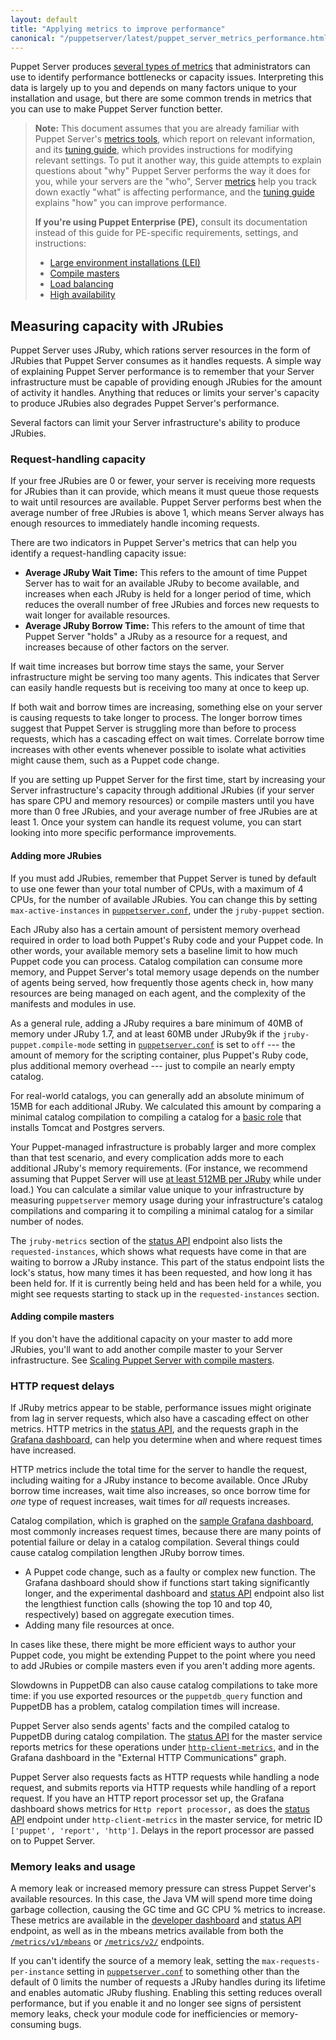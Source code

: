 ```yaml
---
layout: default
title: "Applying metrics to improve performance"
canonical: "/puppetserver/latest/puppet_server_metrics_performance.html"
---
```


[metrics]: ./puppet_server_metrics.markdown
[tuning guide]: ./tuning_guide.markdown
[metrics API]: ./metrics-api/v1/metrics_api.markdown
[status API]: ./status-api/v1/services.markdown
[developer dashboard]: #using-the-developer-dashboard
[Graphite]: https://graphiteapp.org
[Grafana]: http://grafana.org
[sample Grafana dashboard]: ./sample-puppetserver-metrics-dashboard.json
[puppetserver.conf]: ./config_file_puppetserver.markdown
[HTTP client metrics]: ./http_client_metrics.markdown

Puppet Server produces [several types of metrics][metrics] that administrators can use to identify performance bottlenecks or capacity issues. Interpreting this data is largely up to you and depends on many factors unique to your installation and usage, but there are some common trends in metrics that you can use to make Puppet Server function better.

> **Note:** This document assumes that you are already familiar with Puppet Server's [metrics tools][metrics], which report on relevant information, and its [tuning guide][], which provides instructions for modifying relevant settings. To put it another way, this guide attempts to explain questions about "why" Puppet Server performs the way it does for you, while your servers are the "who", Server [metrics][] help you track down exactly "what" is affecting performance, and the [tuning guide][] explains "how" you can improve performance.
>
> **If you're using Puppet Enterprise (PE),** consult its documentation instead of this guide for PE-specific requirements, settings, and instructions:
>
> -   [Large environment installations (LEI)](https://puppet.com/docs/pe/latest/installing/hardware_requirements.html#large-environment-hardware-requirements)
> -   [Compile masters](https://puppet.com/docs/pe/latest/installing/installing_compile_masters.html)
> -   [Load balancing](https://puppet.com/docs/pe/latest/installing/installing_compile_masters.html#using-load-balancers-with-compile-masters)
> -   [High availability](https://puppet.com/docs/pe/latest/high_availability/high_availability_overview.html)

## Measuring capacity with JRubies

Puppet Server uses JRuby, which rations server resources in the form of JRubies that Puppet Server consumes as it handles requests. A simple way of explaining Puppet Server performance is to remember that your Server infrastructure must be capable of providing enough JRubies for the amount of activity it handles. Anything that reduces or limits your server's capacity to produce JRubies also degrades Puppet Server's performance.

Several factors can limit your Server infrastructure's ability to produce JRubies.

### Request-handling capacity

If your free JRubies are 0 or fewer, your server is receiving more requests for JRubies than it can provide, which means it must queue those requests to wait until resources are available. Puppet Server performs best when the average number of free JRubies is above 1, which means Server always has enough resources to immediately handle incoming requests.

There are two indicators in Puppet Server's metrics that can help you identify a request-handling capacity issue:

-   **Average JRuby Wait Time:** This refers to the amount of time Puppet Server has to wait for an available JRuby to become available, and increases when each JRuby is held for a longer period of time, which reduces the overall number of free JRubies and forces new requests to wait longer for available resources.
-   **Average JRuby Borrow Time:** This refers to the amount of time that Puppet Server "holds" a JRuby as a resource for a request, and increases because of other factors on the server.

If wait time increases but borrow time stays the same, your Server infrastructure might be serving too many agents. This indicates that Server can easily handle requests but is receiving too many at once to keep up.

If both wait and borrow times are increasing, something else on your server is causing requests to take longer to process. The longer borrow times suggest that Puppet Server is struggling more than before to process requests, which has a cascading effect on wait times. Correlate borrow time increases with other events whenever possible to isolate what activities might cause them, such as a Puppet code change.

If you are setting up Puppet Server for the first time, start by increasing your Server infrastructure's capacity through additional JRubies (if your server has spare CPU and memory resources) or compile masters until you have more than 0 free JRubies, and your average number of free JRubies are at least 1. Once your system can handle its request volume, you can start looking into more specific performance improvements.

#### Adding more JRubies

If you must add JRubies, remember that Puppet Server is tuned by default to use one fewer than your total number of CPUs, with a maximum of 4 CPUs, for the number of available JRubies. You can change this by setting `max-active-instances` in [`puppetserver.conf`][puppetserver.conf], under the `jruby-puppet` section.

Each JRuby also has a certain amount of persistent memory overhead required in order to load both Puppet's Ruby code and your Puppet code. In other words, your available memory sets a baseline limit to how much Puppet code you can process. Catalog compilation can consume more memory, and Puppet Server's total memory usage depends on the number of agents being served, how frequently those agents check in, how many resources are being managed on each agent, and the complexity of the manifests and modules in use.

As a general rule, adding a JRuby requires a bare minimum of 40MB of memory under JRuby 1.7, and at least 60MB under JRuby9k if the `jruby-puppet.compile-mode` setting in [`puppetserver.conf`][puppetserver.conf] is set to `off` --- the amount of memory for the scripting container, plus Puppet's Ruby code, plus additional memory overhead --- just to compile an nearly empty catalog.

For real-world catalogs, you can generally add an absolute minimum of 15MB for each additional JRuby. We calculated this amount by comparing a minimal catalog compilation to compiling a catalog for a [basic role](https://github.com/puppetlabs/puppetlabs-puppetserver_perf_control/blob/production/site/role/manifests/by_size/small.pp) that installs Tomcat and Postgres servers.

Your Puppet-managed infrastructure is probably larger and more complex than that test scenario, and every complication adds more to each additional JRuby's memory requirements. (For instance, we recommend assuming that Puppet Server will use [at least 512MB per JRuby](https://puppet.com/docs/pe/latest/configuring/config_puppetserver.html) while under load.) You can calculate a similar value unique to your infrastructure by measuring `puppetserver` memory usage during your infrastructure's catalog compilations and comparing it to compiling a minimal catalog for a similar number of nodes.

The `jruby-metrics` section of the [status API][] endpoint also lists the `requested-instances`, which shows what requests have come in that are waiting to borrow a JRuby instance. This part of the status endpoint lists the lock's status, how many times it has been requested, and how long it has been held for. If it is currently being held and has been held for a while, you might see requests starting to stack up in the `requested-instances` section.

#### Adding compile masters

If you don't have the additional capacity on your master to add more JRubies, you'll want to add another compile master to your Server infrastructure. See [Scaling Puppet Server with compile masters](./scaling_puppet_server.markdown).

### HTTP request delays

If JRuby metrics appear to be stable, performance issues might originate from lag in server requests, which also have a cascading effect on other metrics. HTTP metrics in the [status API][], and the requests graph in the [Grafana dashboard](./puppet_server_metrics.markdown), can help you determine when and where request times have increased.

HTTP metrics include the total time for the server to handle the request, including waiting for a JRuby instance to become available. Once JRuby borrow time increases, wait time also increases, so once borrow time for *one* type of request increases, wait times for *all* requests increases.

Catalog compilation, which is graphed on the [sample Grafana dashboard][], most commonly increases request times, because there are many points of potential failure or delay in a catalog compilation. Several things could cause catalog compilation lengthen JRuby borrow times.

-   A Puppet code change, such as a faulty or complex new function. The Grafana dashboard should show if functions start taking significantly longer, and the experimental dashboard and [status API][] endpoint also list the lengthiest function calls (showing the top 10 and top 40, respectively) based on aggregate execution times.
-   Adding many file resources at once.

In cases like these, there might be more efficient ways to author your Puppet code, you might be extending Puppet to the point where you need to add JRubies or compile masters even if you aren't adding more agents.

Slowdowns in PuppetDB can also cause catalog compilations to take more time: if you use exported resources or the `puppetdb_query` function and PuppetDB has a problem, catalog compilation times will increase.

Puppet Server also sends agents' facts and the compiled catalog to PuppetDB during catalog compilation. The [status API][] for the master service reports metrics for these operations under [`http-client-metrics`][HTTP client metrics], and in the Grafana dashboard in the "External HTTP Communications" graph.

Puppet Server also requests facts as HTTP requests while handling a node request, and submits reports via HTTP requests while handling of a report request. If you have an HTTP report processor set up, the Grafana dashboard shows metrics for `Http report processor,` as does the [status API][] endpoint under `http-client-metrics` in the master service, for metric ID `['puppet', 'report', 'http']`. Delays in the report processor are passed on to Puppet Server.

### Memory leaks and usage

A memory leak or increased memory pressure can stress Puppet Server's available resources. In this case, the Java VM will spend more time doing garbage collection, causing the GC time and GC CPU % metrics to increase. These metrics are available in the [developer dashboard][] and [status API][] endpoint, as well as in the mbeans metrics available from both the [`/metrics/v1/mbeans`](./metrics-api/v1/metrics_api.markdown) or [`/metrics/v2/`](./metrics-api/v2/metrics_api.markdown) endpoints.

If you can't identify the source of a memory leak, setting the `max-requests-per-instance` setting in [`puppetserver.conf`][puppetserver.conf] to something other than the default of 0 limits the number of requests a JRuby handles during its lifetime and enables automatic JRuby flushing. Enabling this setting reduces overall performance, but if you enable it and no longer see signs of persistent memory leaks, check your module code for inefficiencies or memory-consuming bugs.